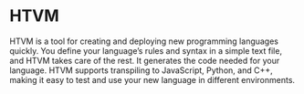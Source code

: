# HTVM

HTVM is a tool for creating and deploying new programming languages quickly. You define your language’s rules and syntax in a simple text file, and HTVM takes care of the rest. It generates the code needed for your language. HTVM supports transpiling to JavaScript, Python, and C++, making it easy to test and use your new language in different environments.

